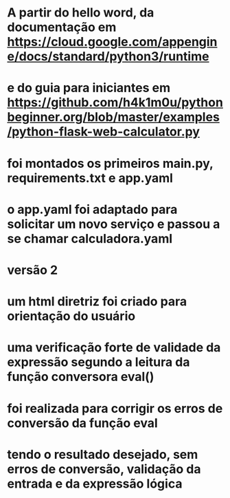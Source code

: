 # A partir do hello word, da documentação em https://cloud.google.com/appengine/docs/standard/python3/runtime
# e do guia para iniciantes em https://github.com/h4k1m0u/pythonbeginner.org/blob/master/examples/python-flask-web-calculator.py
# foi montados os primeiros main.py, requirements.txt e app.yaml
# o app.yaml foi adaptado para solicitar um novo serviço e passou a se chamar calculadora.yaml
# versão 2
# um html diretriz foi criado para orientação do usuário
# uma verificação forte de validade da expressão segundo a leitura da função conversora eval() 
# foi realizada para corrigir os erros de conversão da função eval
# tendo o resultado desejado, sem erros de conversão, validação da entrada e da expressão lógica
